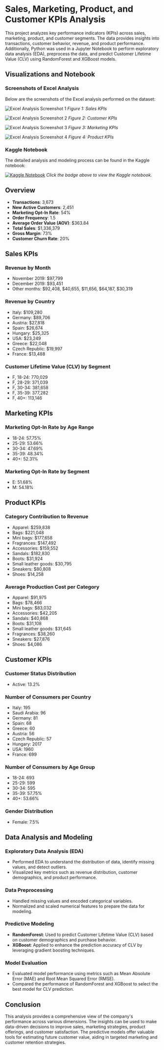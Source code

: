 # Sales, Marketing, Product, and Customer KPIs Analysis

This project analyzes key performance indicators (KPIs) across sales, marketing, product, and customer segments. The data provides insights into transactions, customer behavior, revenue, and product performance. Additionally, Python was used in a Jupyter Notebook to perform exploratory data analysis (EDA), preprocess the data, and predict Customer Lifetime Value (CLV) using RandomForest and XGBoost models.


## Visualizations and Notebook

### Screenshots of Excel Analysis
Below are the screenshots of the Excel analysis performed on the dataset:

![Excel Analysis Screenshot 1](Sales_KPIs.png)
*Figure 1: Sales KPIs*

![Excel Analysis Screenshot 2](Customer_KPIs.png)
*Figure 2: Customer KPIs*

![Excel Analysis Screenshot 3](Marketing_KPIs.png)
*Figure 3: Marketing KPIs*

![Excel Analysis Screenshot 4](Product_KPIs.png)
*Figure 4: Product KPIs*

### Kaggle Notebook
The detailed analysis and modeling process can be found in the Kaggle notebook:

[![Kaggle Notebook](https://www.kaggle.com/static/images/open-in-kaggle.svg)](https://www.kaggle.com/code/abdullah7aled/retail-advanced-analytics)
*Click the badge above to view the Kaggle notebook.*


## Overview

- **Transactions**: 3,673
- **New Active Customers**: 2,451
- **Marketing Opt-In Rate**: 54%
- **Order Frequency**: 1.5
- **Average Order Value (AOV)**: $363.84
- **Total Sales**: $1,336,379
- **Gross Margin**: 73%
- **Customer Churn Rate**: 20%

## Sales KPIs

### Revenue by Month
- November 2019: $97,799
- December 2019: $93,451
- Other months: $92,408, $40,655, $11,656, $64,187, $30,319

### Revenue by Country
- Italy: $109,280
- Germany: $89,706
- Austria: $27,818
- Spain: $26,674
- Hungary: $25,325
- USA: $23,249
- Greece: $22,048
- Czech Republic: $19,997
- France: $13,488

### Customer Lifetime Value (CLV) by Segment
- F, 18-24: 770,029
- F, 28-29: 371,039
- F, 30-34: 381,658
- F, 35-39: 377,282
- F, 40+: 113,146

## Marketing KPIs

### Marketing Opt-In Rate by Age Range
- 18-24: 57.75%
- 25-29: 53.66%
- 30-34: 47.69%
- 35-39: 48.34%
- 40+: 52.31%

### Marketing Opt-In Rate by Segment
- E: 51.68%
- M: 54.18%

## Product KPIs

### Category Contribution to Revenue
- Apparel: $259,838
- Bags: $221,048
- Mini bags: $177,658
- Fragrances: $147,492
- Accessories: $159,552
- Sandals: $182,830
- Boots: $31,924
- Small leather goods: $30,795
- Sneakers: $80,808
- Shoes: $14,258

### Average Production Cost per Category
- Apparel: $91,975
- Bags: $78,466
- Mini bags: $83,032
- Accessories: $42,205
- Sandals: $40,868
- Boots: $31,108
- Small leather goods: $31,645
- Fragrances: $38,260
- Sneakers: $27,876
- Shoes: $4,086

## Customer KPIs

### Customer Status Distribution
- Active: 13.2%

### Number of Consumers per Country
- Italy: 195
- Saudi Arabia: 96
- Germany: 81
- Spain: 68
- Greece: 60
- Austria: 56
- Czech Republic: 57
- Hungary: 2017
- USA: 1960
- France: 699

### Number of Consumers by Age Group
- 18-24: 693
- 25-29: 599
- 30-34: 595
- 35-39: 57.75%
- 40+: 53.66%

### Gender Distribution
- Female: 7.5%

## Data Analysis and Modeling

### Exploratory Data Analysis (EDA)
- Performed EDA to understand the distribution of data, identify missing values, and detect outliers.
- Visualized key metrics such as revenue distribution, customer demographics, and product performance.

### Data Preprocessing
- Handled missing values and encoded categorical variables.
- Normalized and scaled numerical features to prepare the data for modeling.

### Predictive Modeling
- **RandomForest**: Used to predict Customer Lifetime Value (CLV) based on customer demographics and purchase behavior.
- **XGBoost**: Applied to enhance the prediction accuracy of CLV by leveraging gradient boosting techniques.

### Model Evaluation
- Evaluated model performance using metrics such as Mean Absolute Error (MAE) and Root Mean Squared Error (RMSE).
- Compared the performance of RandomForest and XGBoost to select the best model for CLV prediction.


## Conclusion
This analysis provides a comprehensive view of the company's performance across various dimensions. The insights can be used to make data-driven decisions to improve sales, marketing strategies, product offerings, and customer satisfaction. The predictive models offer valuable tools for estimating future customer value, aiding in targeted marketing and customer retention strategies.
